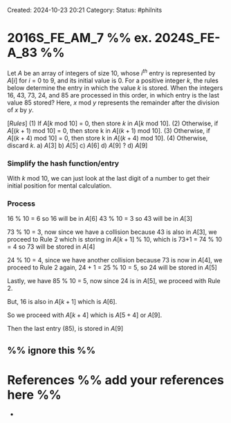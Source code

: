 Created: 2024-10-23 20:21
Category: 
Status: #philnits



# 2016S_FE_AM_7 %% ex. 2024S_FE-A_83 %%

Let $A$ be an array of integers of size 10, whose $i^{th}$ entry is represented by $A[i]$ for $i$ = 0 to 9, and its initial value is 0. For a positive integer $k$, the rules below determine the entry in which the value $k$ is stored. When the integers 16, 43, 73, 24, and 85 are processed in this order, in which entry is the last value 85 stored? Here, $x$ mod $y$ represents the remainder after the division of $x$ by $y$.

$[Rules]$ 
(1) If $A[k$ mod $10]$ = 0, then store $k$ in $A[k$ mod $10]$. 
(2) Otherwise, if $A[(k + 1)$ mod $10]$ = 0, then store k in $A[(k + 1)$ mod $10]$. 
(3) Otherwise, if $A[(k + 4)$ mod $10]$ = 0, then store k in $A[(k + 4)$ mod $10]$. 
(4) Otherwise, discard $k$.
a) $A[3]$ 
b) $A[5]$ 
c) $A[6]$ 
d) $A[9]$
? 
d) $A[9]$
### Simplify the hash function/entry

With $k$ mod $10$, we can just look at the last digit of a number to get their initial position for mental calculation.

### Process

16 % 10 = 6 so 16 will be in $A[6]$
43 % 10 = 3 so 43 will be in $A[3]$

73 % 10 = 3, now since we have a collision because 43 is also in $A[3]$, 
we proceed to Rule 2 which is storing in $A[k + 1]$ % $10$, 
which is 73+1 = 74 % 10 = 4 so 73 will be stored in $A[4]$

24 % 10 = 4, since we have another collision because 73 is now in $A[4]$,
we proceed to Rule 2 again,
24 + 1 = 25 % 10 = 5, so 24 will be stored in $A[5]$

Lastly, we have
85 % 10 = 5, now since 24 is in $A[5]$, we proceed with Rule 2.

But, 16 is also in $A[k + 1]$ which is $A[6]$.

So we proceed with $A[k + 4]$ which is $A[5 + 4]$ or $A[9]$.

Then the last entry (85), is stored in $A[9]$






%% ignore this %%
---









# References %% add your references here %%
- 